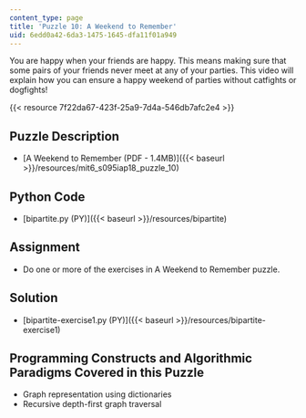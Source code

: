 ```yaml
---
content_type: page
title: 'Puzzle 10: A Weekend to Remember'
uid: 6edd0a42-6da3-1475-1645-dfa11f01a949
---
```


You are happy when your friends are happy. This means making sure that some pairs of your friends never meet at any of your parties. This video will explain how you can ensure a happy weekend of parties without catfights or dogfights!

{{< resource 7f22da67-423f-25a9-7d4a-546db7afc2e4 >}}

Puzzle Description
------------------

*   [A Weekend to Remember (PDF - 1.4MB)]({{< baseurl >}}/resources/mit6_s095iap18_puzzle_10)

Python Code
-----------

*   [bipartite.py (PY)]({{< baseurl >}}/resources/bipartite)

Assignment
----------

*   Do one or more of the exercises in A Weekend to Remember puzzle.

Solution
--------

*   [bipartite-exercise1.py (PY)]({{< baseurl >}}/resources/bipartite-exercise1)

Programming Constructs and Algorithmic Paradigms Covered in this Puzzle
-----------------------------------------------------------------------

*   Graph representation using dictionaries
*   Recursive depth-first graph traversal